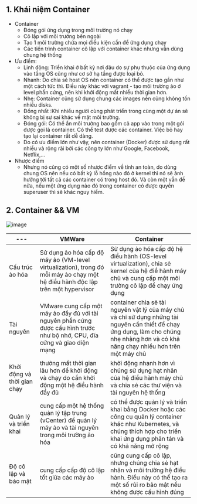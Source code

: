 ## 1. Khái niệm Container
- Container
  - Đóng gói ứng dụng trong môi trường nó chạy
  - Cô lập với môi trường bên ngoài
  - Tạo 1 môi trường chứa mọi điều kiện cần để ứng dụng chạy
  - Các tiến trình container cô lập với container khác nhưng vẫn dùng chung hệ thống
- Ưu điểm:
  - Linh động: Triển khai ở bất kỳ nơi đâu do sự phụ thuộc của ứng dụng vào tầng OS cũng như cơ sở hạ tầng được loại bỏ.
  - Nhanh: Do chia sẻ host OS nên container có thể được tạo gần như một cách tức thì. Điều này khác với vagrant - tạo môi trường ảo ở level phần cứng, nên khi khởi động mất nhiều thời gian hơn.
  - Nhẹ: Container cũng sử dụng chung các images nên cũng không tốn nhiều disks.
  - Đồng nhất :Khi nhiều người cùng phát triển trong cùng một dự án sẽ không bị sự sai khác về mặt môi trường.
  - Đóng gói: Có thể ẩn môi trường bao gồm cả app vào trong một gói được gọi là container. Có thể test được các container. Việc bỏ hay tạo lại container rất dễ dàng.
  - Do có ưu điểm lớn như vậy, nên container (Docker) được sử dụng rất nhiều và rộng rãi bởi các công ty lớn như Google, Facebook, Netflix,...
- Nhược điểm
  - Nhưng nó cũng có một số nhược điểm về tính an toàn, do dùng chung OS nên nếu có bất kỳ lỗ hổng nào đó ở kernel thì nó sẽ ảnh hưởng tới tất cả các container có trong host đó. Và còn một vẫn đề nữa, nếu một ứng dụng nào đó trong container có được quyền superuser thì sẽ khác nguy hiểm.
## 2. Container && VM
![image](https://github.com/DinhHa1011/Docker/assets/119484840/6d795960-6fa5-4fb2-8275-6a4b6556eccf)

| --- | VMWare | Container |
| --- | ------ | --------- |
| Cấu trúc ảo hóa | Sử dụng ảo hóa cấp độ máy ảo (VM-level virtualization), trong đó mỗi máy ảo chạy một hệ điều hành độc lập trên một hypervisor | Sử dụng ảo hóa cấp độ hệ điều hành (OS-level virtualization), chia sẻ kernel của hệ điề hành máy chủ và cung cấp một môi trường cô lập để chạy ứng dụng |
| Tài nguyên | VMware cung cấp một máy ảo đầy đủ với tài nguyên phần cứng được cấu hình trước như bộ nhớ, CPU, đĩa cứng và giao diện mạng | container chia sẻ tài nguyên vật lý của máy chủ và chỉ sử dụng những tài nguyên cần thiết để chạy ứng dụng, làm cho chúng nhẹ nhàng hơn và có khả năng chạy nhiều hơn trên một máy chủ |
| Khởi động và thời gian chạy | thường mất thời gian lâu hơn để khởi động và chạy do cần khởi động một hệ điều hành đầy đủ | khởi động nhanh hơn vì chúng sử dụng hạt nhân của hệ điều hành máy chủ và chia sẻ các thư viện và tài nguyên hệ thống |
| Quản lý và triển khai | cung cấp một hệ thống quản lý tập trung (vCenter) để quản lý máy ảo và tài nguyên trong môi trường ảo hóa | có thể được quản lý và triển khai bằng Docker hoặc các công cụ quản lý container khác như Kubernetes, và chúng thích hợp cho triển khai ứng dụng phân tán và có khả năng mở rộng |
| Độ cô lập và bảo mật | cung cấp cấp độ cô lập tốt giữa các máy ảo | cũng cung cấp cô lập, nhưng chúng chia sẻ hạt nhân và môi trường hệ điều hành. Điều này có thể tạo ra một số rủi ro bảo mật nếu không được cấu hình đúng |
